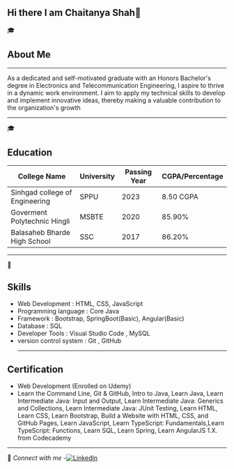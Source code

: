 ## Hi there I am Chaitanya Shah👋

<!--
**Chaitanya232001/Chaitanya232001** is a ✨ _special_ ✨ repository because its `README.md` (this file) appears on your GitHub profile.

Here are some ideas to get you started:

- 🔭 I’m currently working on ...
- 🌱 I’m currently learning ...
- 👯 I’m looking to collaborate on ...
- 🤔 I’m looking for help with ...
- 💬 Ask me about ...
- 📫 How to reach me: ...
- 😄 Pronouns: ...
- ⚡ Fun fact: ...
-->
🎓  
## About Me 
---
As a dedicated and self-motivated graduate with an Honors Bachelor's degree in Electronics and Telecommunication Engineering, I aspire to thrive in a dynamic work environment. I aim to apply my technical skills to develop and implement innovative ideas, thereby making a valuable contribution to the organization's growth 
 ***
🎓 
## Education
| College Name                               | University | Passing Year| CGPA/Percentage |
|--------------------------------------------|------------|-------------|-----------------|
| Sinhgad college of Engineering             | SPPU       |   2023      |  8.50 CGPA      |
| Goverment Polytechnic Hingli               | MSBTE      |   2020      |   85.90%        |
| Balasaheb Bharde High School               |  SSC       |   2017      |   86.20%        |
___
💼
## Skills
+ Web Development       	 : HTML, CSS, JavaScript
+ Programming language    : Core Java
+ Framework               : Bootstrap, SpringBoot(Basic), Angular(Basic)
+ Database	               : SQL
+ Developer Tools	        : Visual Studio Code , MySQL
+ version control system  : Git , GitHub
  ___
 ## Certification
- Web Development (Enrolled on Udemy)
- Learn the Command Line, Git & GitHub, Intro to Java, Learn Java, Learn Intermediate Java: Input and Output, Learn Intermediate Java: Generics and Collections, Learn 
  Intermediate Java: JUnit Testing, Learn HTML, Learn CSS, Learn Bootstrap, Build a Website with HTML, CSS, and GitHub Pages, Learn JavaScript, Learn TypeScript: 
  Fundamentals,Learn TypeScript: Functions, Learn SQL, Learn Spring, Learn AngularJS 1.X. from Codecademy
___
🔗 *Connect with me*
-[![LinkedIn](https://img.shields.io/badge/LinkedIn-Connect-blue?style=flat-square&logo=LinkedIn&logoColor=white)](www.linkedin.com/in/chaitanya-shah-09bb66226)
